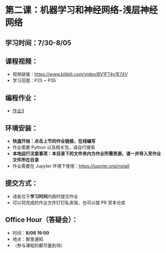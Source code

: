 # 第二课：机器学习和神经网络-浅层神经网络

## 学习时间：7/30-8/05

## 课程视频：
- 视频链接：https://www.bilibili.com/video/BV1FT4y1E74V
- 学习范围：P25 ~ P35

## 编程作业：
- [作业3](https://hub.binder.curvenote.dev/user/swowk-dl-nlp-llm-l1-3gabq2o8/lab/tree/2.%E6%9C%BA%E5%99%A8%E5%AD%A6%E4%B9%A0%E5%92%8C%E7%A5%9E%E7%BB%8F%E7%BD%91%E7%BB%9C-%E6%B5%85%E5%B1%82%E7%A5%9E%E7%BB%8F%E7%BD%91%E7%BB%9C/assignment3.ipynb)

## 环境安装：
- **快速开始：点击上节的作业链接，在线编写**
- 作业需要 Python 以及相关包，请自行搜索
- **本地运行注意事项：本目录下的文件夹内为作业所需资源，请一并导入至作业文件所在目录**
- 作业需要在 Jupyter 环境下使用：https://jupyter.org/install

## 提交方式：
- 请各位于**学习时间**内按时提交作业
- 可以将完成的作业文件钉钉私发我，也可以提 PR 至本仓库

## Office Hour（答疑会）：
- 时间：**8/06 19:00**
- 地点：群里通知
- （参与课程的都尽量到场）

